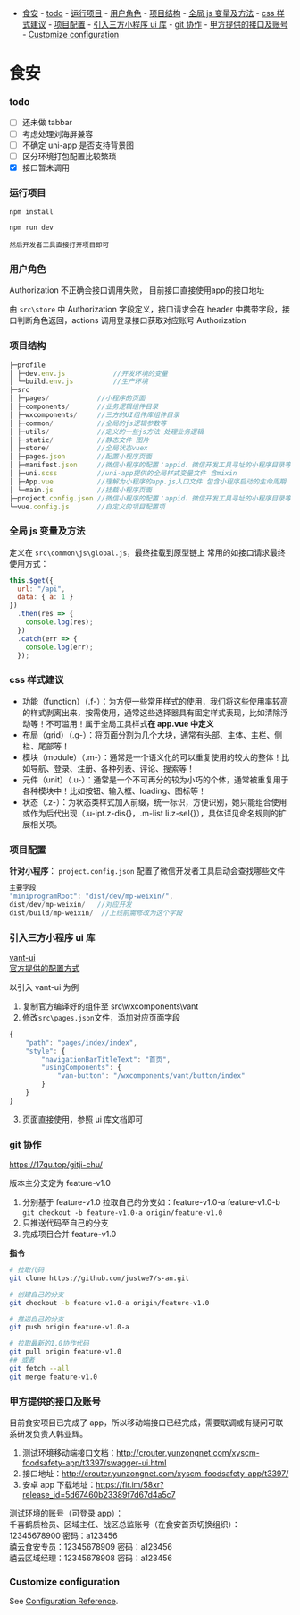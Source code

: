 - [食安](#%e9%a3%9f%e5%ae%89)
		- [todo](#todo)
		- [运行项目](#%e8%bf%90%e8%a1%8c%e9%a1%b9%e7%9b%ae)
		- [用户角色](#%e7%94%a8%e6%88%b7%e8%a7%92%e8%89%b2)
		- [项目结构](#%e9%a1%b9%e7%9b%ae%e7%bb%93%e6%9e%84)
		- [全局 js 变量及方法](#%e5%85%a8%e5%b1%80-js-%e5%8f%98%e9%87%8f%e5%8f%8a%e6%96%b9%e6%b3%95)
		- [css 样式建议](#css-%e6%a0%b7%e5%bc%8f%e5%bb%ba%e8%ae%ae)
		- [项目配置](#%e9%a1%b9%e7%9b%ae%e9%85%8d%e7%bd%ae)
		- [引入三方小程序 ui 库](#%e5%bc%95%e5%85%a5%e4%b8%89%e6%96%b9%e5%b0%8f%e7%a8%8b%e5%ba%8f-ui-%e5%ba%93)
		- [git 协作](#git-%e5%8d%8f%e4%bd%9c)
		- [甲方提供的接口及账号](#%e7%94%b2%e6%96%b9%e6%8f%90%e4%be%9b%e7%9a%84%e6%8e%a5%e5%8f%a3%e5%8f%8a%e8%b4%a6%e5%8f%b7)
		- [Customize configuration](#customize-configuration)

# 食安

### todo

- [ ] 还未做 tabbar
- [ ] 考虑处理刘海屏兼容
- [ ] 不确定 uni-app 是否支持背景图
- [ ] 区分环境打包配置比较繁琐
- [x] 接口暂未调用

### 运行项目

```
npm install

npm run dev

然后开发者工具直接打开项目即可
```

### 用户角色
Authorization 不正确会接口调用失败， 目前接口直接使用app的接口地址   

由 `src\store` 中 Authorization 字段定义，接口请求会在 header 中携带字段，接口判断角色返回，actions 调用登录接口获取对应账号 Authorization

### 项目结构

```js
├─profile
│ ├─dev.env.js            //开发环境的变量
│ └─build.env.js          //生产环境
├─src
│ ├─pages/            //小程序的页面
│ ├─components/       //业务逻辑组件目录
│ ├─wxcomponents/     //三方的UI组件库组件目录
│ ├─common/           //全局的js逻辑参数等
│ ├─utils/            //定义的一些js方法 处理业务逻辑
│ ├─static/           //静态文件 图片
│ ├─store/            //全局状态vuex
│ ├─pages.json        //配置小程序页面
│ ├─manifest.json     //微信小程序的配置：appid、微信开发工具寻址的小程序目录等
│ ├─uni.scss          //uni-app提供的全局样式变量文件 含mixin
│ ├─App.vue           //理解为小程序的app.js入口文件 包含小程序启动的生命周期
│ └─main.js           //挂载小程序页面
├─project.config.json //微信小程序的配置：appid、微信开发工具寻址的小程序目录等
└─vue.config.js       //自定义的项目配置项
```

### 全局 js 变量及方法

定义在 `src\common\js\global.js`，最终挂载到原型链上
常用的如接口请求最终使用方式：

```js
this.$get({
  url: "/api",
  data: { a: 1 }
})
  .then(res => {
    console.log(res);
  })
  .catch(err => {
    console.log(err);
  });
```

### css 样式建议

- 功能（function）（.f-）：为方便一些常用样式的使用，我们将这些使用率较高的样式剥离出来，按需使用，通常这些选择器具有固定样式表现，比如清除浮动等！不可滥用！属于全局工具样式**在 app.vue 中定义**
- 布局（grid）（.g-）：将页面分割为几个大块，通常有头部、主体、主栏、侧栏、尾部等！
- 模块（module）（.m-）：通常是一个语义化的可以重复使用的较大的整体！比如导航、登录、注册、各种列表、评论、搜索等！
- 元件（unit）（.u-）：通常是一个不可再分的较为小巧的个体，通常被重复用于各种模块中！比如按钮、输入框、loading、图标等！
- 状态（.z-）：为状态类样式加入前缀，统一标识，方便识别，她只能组合使用或作为后代出现（.u-ipt.z-dis{}，.m-list li.z-sel{}），具体详见命名规则的扩展相关项。

### 项目配置

**针对小程序**： `project.config.json` 配置了微信开发者工具启动会查找哪些文件

```js
主要字段
"miniprogramRoot": "dist/dev/mp-weixin/",
dist/dev/mp-weixin/   //对应开发
dist/build/mp-weixin/  //上线前需修改为这个字段
```

### 引入三方小程序 ui 库

[vant-ui](https://youzan.github.io/vant-weapp/#/button)  
[官方提供的配置方式](https://uniapp.dcloud.io/frame?id=%E5%B0%8F%E7%A8%8B%E5%BA%8F%E7%BB%84%E4%BB%B6%E6%94%AF%E6%8C%81)

以引入 vant-ui 为例

1. 复制官方编译好的组件至 src\wxcomponents\vant
2. 修改`src\pages.json`文件，添加对应页面字段

```js
{
	"path": "pages/index/index",
	"style": {
		"navigationBarTitleText": "首页",
		"usingComponents": {
			"van-button": "/wxcomponents/vant/button/index"
		}
	}
}
```

3. 页面直接使用，参照 ui 库文档即可

### git 协作

https://17qu.top/gitji-chu/

版本主分支定为 feature-v1.0

1. 分别基于 feature-v1.0 拉取自己的分支如：feature-v1.0-a feature-v1.0-b
   `git checkout -b feature-v1.0-a origin/feature-v1.0`
2. 只推送代码至自己的分支
3. 完成项目合并 feature-v1.0

**指令**  

```bash
# 拉取代码
git clone https://github.com/justwe7/s-an.git

# 创建自己的分支
git checkout -b feature-v1.0-a origin/feature-v1.0

# 推送自己的分支
git push origin feature-v1.0-a

# 拉取最新的1.0协作代码
git pull origin feature-v1.0
## 或者
git fetch --all
git merge feature-v1.0
```

### 甲方提供的接口及账号

目前食安项目已完成了 app，所以移动端接口已经完成，需要联调或有疑问可联系研发负责人韩亚辉。

1. 测试环境移动端接口文档：http://crouter.yunzongnet.com/xyscm-foodsafety-app/t3397/swagger-ui.html
2. 接口地址：http://crouter.yunzongnet.com/xyscm-foodsafety-app/t3397/
3. 安卓 app 下载地址：https://fir.im/58xr?release_id=5d67460b23389f7d67d4a5c7

测试环境的账号（可登录 app）：  
千喜鹤质检员、区域主任、战区总监账号（在食安首页切换组织）：12345678900 密码：a123456  
禧云食安专员：12345678909 密码：a123456  
禧云区域经理：12345678908 密码：a123456

### Customize configuration

See [Configuration Reference](https://cli.vuejs.org/config/).
